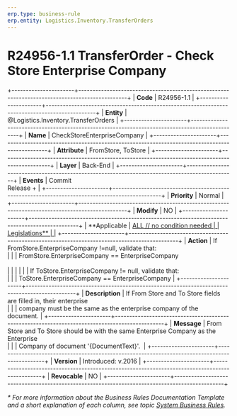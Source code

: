 ```yaml
---
erp.type: business-rule
erp.entity: Logistics.Inventory.TransferOrders
---
```


# R24956-1.1 TransferOrder -  Check Store Enterprise Company 
+----------------------+-----------------------------------------------------------------------------------------------+
| **Code**             | R24956-1.1                                                                                    |
+----------------------+-----------------------------------------------------------------------------------------------+
| **Entity**           | @Logistics.Inventory.TransferOrders                                                           |
+----------------------+-----------------------------------------------------------------------------------------------+
| **Name**             | CheckStoreEnterpriseCompany                                                                   |
+----------------------+-----------------------------------------------------------------------------------------------+
| **Attribute**        | FromStore, ToStore                                                                            |
+----------------------+-----------------------------------------------------------------------------------------------+
| **Layer**            | Back-End                                                                                      |
+----------------------+-----------------------------------------------------------------------------------------------+
| **Events**           | Commit <br> Release +                                                                         |
+----------------------+-----------------------------------------------------------------------------------------------+
| **Priority**         | Normal                                                                                        |
+----------------------+-----------------------------------------------------------------------------------------------+
| **Modify**           | NO                                                                                            |
+----------------------+-----------------------------------------------------------------------------------------------+
| **Applicable         | [ALL // no condition needed                                                                   |
| Legislations**       | ](xref:applicable-legislations)                                                               |
+----------------------+-----------------------------------------------------------------------------------------------+
| **Action**           | If FromStore.EnterpriseCompany !=null, validate that: <br>                                    |
|                      |    FromStore.EnterpriseCompany == EnterpriseCompany <br> <br>                                 |
|                      |                                                                                               |
|                      | If ToStore.EnterpriseCompany != null, validate that: <br>                                     |
|                      |    ToStore.EnterpriseCompany == EnterpriseCompany                                             |
+----------------------+-----------------------------------------------------------------------------------------------+
| **Description**      | If From Store and To Store fields are filled in, their enterprise <br>                        |
|                      | company must be the same as the enterprise company of the document.                           |
+----------------------+-----------------------------------------------------------------------------------------------+
| **Message**          | From Store and To Store should be with the same Enterprise Company as the Enterprise <br>     |
|                      | Company of document '{DocumentText}'.                                                         |
+----------------------+-----------------------------------------------------------------------------------------------+
| **Version**          | Introduced: v.2016                                                                            |
+----------------------+-----------------------------------------------------------------------------------------------+
| **Revocable**        | NO                                                                                            |
+----------------------+-----------------------------------------------------------------------------------------------+

*\* For more information about the Business Rules Documentation Template and a short explanation of each column, see
topic [System Business Rules](../templates/template-description-system-business-rules.md).*
